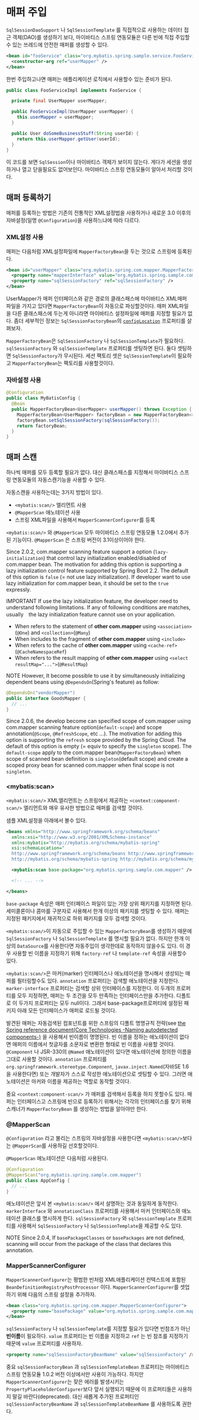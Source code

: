 <a name="매퍼_주입"></a>
# 매퍼 주입

`SqlSessionDaoSupport` 나 `SqlSessionTemplate` 를 직접적으로 사용하는 데이터 접근 객체(DAO)를 생성하기 보다, 마이바티스 스프링 연동모듈은 다른 빈에 직접 주입할 수 있는 쓰레드에 안전한 매퍼를 생성할 수 있다.

```xml
<bean id="fooService" class="org.mybatis.spring.sample.service.FooServiceImpl">
  <constructor-arg ref="userMapper" />
</bean>
```

한번 주입하고나면 매퍼는 애플리케이션 로직에서 사용할수 있는 준비가 된다.

```java
public class FooServiceImpl implements FooService {

  private final UserMapper userMapper;

  public FooServiceImpl(UserMapper userMapper) {
    this.userMapper = userMapper;
  }

  public User doSomeBusinessStuff(String userId) {
    return this.userMapper.getUser(userId);
  }
}
```

이 코드를 보면 `SqlSession`이나 마이바티스 객체가 보이지 않는다. 게다가 세션을 생성하거나 열고 닫을필요도 없어보인다. 마이바티스 스프링 연동모듈이 알아서 처리할 것이다.

<a name="register"></a>
## 매퍼 등록하기

매퍼를 등록하는 방법은 기존의 전통적인 XML설정법을 사용하거나 새로운 3.0 이후의 자바설정(일명 `@Configuration`)을 사용하느냐에 따라 다르다.

### XML설정 사용

매퍼는 다음처럼 XML설정파일에 `MapperFactoryBean`을 두는 것으로 스프링에 등록된다.

```xml
<bean id="userMapper" class="org.mybatis.spring.com.mapper.MapperFactoryBean">
  <property name="mapperInterface" value="org.mybatis.spring.sample.com.mapper.UserMapper" />
  <property name="sqlSessionFactory" ref="sqlSessionFactory" />
</bean>
```

UserMapper가 매퍼 인터페이스와 같은 경로의 클래스패스에 마이바티스 XML매퍼 파일을 가지고 있다면 `MapperFactoryBean`이 자동으로 파싱할것이다.
매퍼 XML파일을 다른 클래스패스에 두는게 아니라면 마이바티스 설정파일에 매퍼를 지정할 필요가 없다. 좀더 세부적인 정보는 `SqlSessionFactoryBean`의 [`configLocation`](factorybean.html) 프로퍼티를 살펴보자.

`MapperFactoryBean`은 `SqlSessionFactory` 나 `SqlSessionTemplate`가 필요하다. `sqlSessionFactory` 와 `sqlSessionTemplate` 프로퍼티를 셋팅하면 된다.
둘다 셋팅하면 `SqlSessionFactory`가 무시된다. 세션 팩토리 셋은 `SqlSessionTemplate`이 필요하고 `MapperFactoryBean`는 팩토리를 사용할것이다.

### 자바설정 사용

```java
@Configuration
public class MyBatisConfig {
  @Bean
  public MapperFactoryBean<UserMapper> userMapper() throws Exception {
    MapperFactoryBean<UserMapper> factoryBean = new MapperFactoryBean<>(UserMapper.class);
    factoryBean.setSqlSessionFactory(sqlSessionFactory());
    return factoryBean;
  }
}
```

<a name="scan"></a>
## 매퍼 스캔

하나씩 매퍼를 모두 등록할 필요가 없다. 대신 클래스패스를 지정해서 마이바티스 스프링 연동모듈의 자동스캔기능을 사용할 수 있다.

자동스캔을 사용하는데는 3가지 방법이 있다.

* `<mybatis:scan/>` 엘리먼트 사용
* `@MapperScan` 애노테이션 사용
* 스프링 XML파일을 사용해서 `MapperScannerConfigurer`를 등록

`<mybatis:scan/>` 와 `@MapperScan` 모두 마이바티스 스프링 연동모듈 1.2.0에서 추가된 기능이다. `@MapperScan` 은 스프링 버전이 3.1이상이어야 한다.

Since 2.0.2, com.mapper scanning feature support a option (`lazy-initialization`) that control lazy initialization enabled/disabled of com.mapper bean.
The motivation for adding this option is supporting a lazy initialization control feature supported by Spring Boot 2.2.
The default of this option is `false` (= not use lazy initialization). If developer want to use lazy initialization for com.mapper bean, it should be set to the `true` expressly.

<span class="label important">IMPORTANT</span>
If use the lazy initialization feature, the developer need to understand following limitations. If any of following conditions are matches, usually　the lazy initialization feature cannot use on your application.

* When refers to the statement of **other com.mapper** using `<association>`(`@One`) and `<collection>`(`@Many`)
* When includes to the fragment of **other com.mapper** using `<include>`
* When refers to the cache of **other com.mapper** using `<cache-ref>`(`@CacheNamespaceRef`)
* When refers to the result mapping of **other com.mapper** using `<select resultMap="...">`(`@ResultMap`)

<span class="label important">NOTE</span>
However, It become possible to use it by simultaneously initializing dependent beans using `@DependsOn`(Spring's feature) as follow:

```java
@DependsOn("vendorMapper")
public interface GoodsMapper {
  // ...
}
```

Since 2.0.6, the develop become can specified scope of com.mapper using com.mapper scanning feature option(`default-scope`) and scope annotation(`@Scope`, `@RefreshScope`, etc ...).
The motivation for adding this option is supporting the `refresh` scope provided by the Spring Cloud. The default of this option is empty (= equiv to specify the `singleton` scope).
The `default-scope` apply to the com.mapper bean(`MapperFactoryBean`) when scope of scanned bean definition is `singleton`(default scope) and create a scoped proxy bean for scanned com.mapper when final scope is not `singleton`.

### \<mybatis:scan\>

`<mybatis:scan/>` XML엘리먼트는 스프링에서 제공하는 `<context:component-scan/>` 엘리먼트와 매우 유사한 방법으로 매퍼를 검색할 것이다.

샘플 XML설정을 아래에서 볼수 있다.

```xml
<beans xmlns="http://www.springframework.org/schema/beans"
  xmlns:xsi="http://www.w3.org/2001/XMLSchema-instance"
  xmlns:mybatis="http://mybatis.org/schema/mybatis-spring"
  xsi:schemaLocation="
  http://www.springframework.org/schema/beans http://www.springframework.org/schema/beans/spring-beans.xsd
  http://mybatis.org/schema/mybatis-spring http://mybatis.org/schema/mybatis-spring.xsd">

  <mybatis:scan base-package="org.mybatis.spring.sample.com.mapper" />

  <!-- ... -->

</beans>
```

`base-package` 속성은 매퍼 인터페이스 파일이 있는 가장 상위 패키지를 지정하면 된다. 세미콜론이나 콤마를 구분자로 사용해서 한개 이상의 패키지를 셋팅할 수 있다.
매퍼는 지정된 패키지에서 재귀적으로 하위 패키지를 모두 검색할 것이다.

`<mybatis:scan/>`이 자동으로 주입할 수 있는 `MapperFactoryBean`를 생성하기 때문에 `SqlSessionFactory` 나 `SqlSessionTemplate` 를 명시할 필요가 없다.
하지만 한개 이상의 `DataSource`를 사용한다면 자동주입이 생각한데로 동작하지 않을수도 있다. 이 경우 사용할 빈 이름을 지정하기 위해 `factory-ref` 나 `template-ref` 속성을 사용할수 있다.

`<mybatis:scan/>`은 마커(marker) 인터페이스나 애노테이션을 명시해서 생성되는 매퍼를 필터링할수도 있다. `annotation` 프로퍼티는 검색할 애노테이션을 지정한다.
`marker-interface` 프로퍼티는 검색할 상위 인터페이스를 지정한다. 이 두개의 프로퍼티를 모두 지정하면, 매퍼는 두 조건을 모두 만족하는 인터페이스만을 추가한다.
디폴트로 이 두가지 프로퍼티는 모두 null이다. 그래서 base-package프로퍼티에 설정된 패키지 아래 모든 인터페이스가 매퍼로 로드될 것이다.

발견된 매퍼는 자동검색된 컴포넌트를 위한 스프링의 디폴트 명명규칙 전략(see [the Spring reference document(Core Technologies -Naming autodetected components-)](https://docs.spring.io/spring/docs/current/spring-framework-reference/core.html#beans-scanning-name-generator) 을 사용해서 빈이름이 명명된다.
빈 이름을 정하는 애노테이션이 없다면 매퍼의 이름에서 첫글자를 소문자로 변환한 형태로 빈 이름을 사용할 것이다. `@Component` 나 JSR-330의 `@Named` 애노테이션이 있다면 애노테이션에 정의한 이름을 그대로 사용할 것이다.
`annotation` 프로퍼티를 `org.springframework.stereotype.Component`, `javax.inject.Named`(자바SE 1.6을 사용한다면) 또는 개발자가 스스로 작성한 애노테이션으로 셋팅할 수 있다.
그러면 애노테이션은 마커와 이름을 제공하는 역할로 동작할 것이다.

<span class="label important">중요</span>
`<context:component-scan/>` 가 매퍼를 검색해서 등록을 하지 못할수도 있다. 매퍼는 인터페이스고 스프링에 빈으로 등록하기 위해서는 각각의 인터페이스를 찾기 위해 스캐너가 `MapperFactoryBean` 를 생성하는 방법을 알아야만 한다.

### @MapperScan

`@Configuration` 라고 불리는 스프링의 자바설정을 사용한다면 `<mybatis:scan/>`보다는 `@MapperScan`를 사용하길 선호할것이다.

`@MapperScan` 애노테이션은 다음처럼 사용된다.

```java
@Configuration
@MapperScan("org.mybatis.spring.sample.com.mapper")
public class AppConfig {
  // ...
}
```

애노테이션은 앞서 본 `<mybatis:scan/>` 에서 설명하는 것과 동일하게 동작한다. `markerInterface` 와 `annotationClass` 프로퍼티를 사용해서 마커 인터페이스와 애노테이션 클래스를 명시하게 한다.
`sqlSessionFactory` 와 `sqlSessionTemplate` 프로퍼티를 사용해서 `SqlSessionFactory` 나 `SqlSessionTemplate`을 제공할 수도 있다.

<span class="label important">NOTE</span>
Since 2.0.4, If `basePackageClasses` or `basePackages` are not defined, scanning will occur from the package of the class that declares this annotation.

### MapperScannerConfigurer

`MapperScannerConfigurer`는 평범한 빈처럼 XML애플리케이션 컨텍스트에 포함된 `BeanDefinitionRegistryPostProcessor` 이다. `MapperScannerConfigurer`를 셋업하기 위해 다음의 스프링 설정을 추가하자.

```xml
<bean class="org.mybatis.spring.com.mapper.MapperScannerConfigurer">
  <property name="basePackage" value="org.mybatis.spring.sample.com.mapper" />
</bean>
```

`sqlSessionFactory` 나 `sqlSessionTemplate`를 지정할 필요가 있다면 빈참조가 아닌 **빈이름**이 필요하다. `value` 프로퍼티는 빈 이름을 지정하고 `ref` 는 빈 참조를 지정하기 때문에 `value` 프로퍼티를 사용하자.

```xml
<property name="sqlSessionFactoryBeanName" value="sqlSessionFactory" />
```

<span class="label important">중요</span>
`sqlSessionFactoryBean` 과 `sqlSessionTemplateBean` 프로퍼티는 마이바티스 스프링 연동모듈 1.0.2 버전 이상에서만 사용이 가능하다.
하지만 `MapperScannerConfigurer`는 잦은 에러를 발생시키는 `PropertyPlaceholderConfigurer`보다 앞서 실행되기 때문에 이 프로퍼티들은 사용하지 말길 바란다(deprecated).
대신 새롭게 추가된 프로퍼티인 `sqlSessionFactoryBeanName` 과 `sqlSessionTemplateBeanName` 를 사용하도록 권한다.
